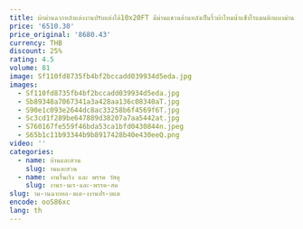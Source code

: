 ```yaml
---
title: ผ้าม่านฉากหลังแต่งงานปรับแต่งได้10x20FT มีม่านแขวนด้านหลังเป็นริ้วผ้าไหมน้ำแข็งโรแมนติกแผงม่านเวที
price: '6510.30'
price_original: '8680.43'
currency: THB
discount: 25%
rating: 4.5
volume: 81
image: Sf110fd8735fb4bf2bccadd039934d5eda.jpg
images:
  - Sf110fd8735fb4bf2bccadd039934d5eda.jpg
  - Sb89348a7067341a3a428aa136c08340aT.jpg
  - S90e1c093e2644dc8ac33258b6f4569f6T.jpg
  - Sc3cd1f289be647889d38207a7aa5442at.jpg
  - S760167fe559f46bda53ca1bfd0430844n.jpeg
  - S65b1c11b93344b9b8917428b40e430eeQ.png
video: ''
categories:
  - name: บ้านและสวน
    slug: านและสวน
  - name: งานรื่นเริง และ พรรค วัสดุ
    slug: งานร-นเร-และ-พรรค-สด
slug: าม-านฉากหล-งแต-งงานปร-บแต
encode: ooS86xc
lang: th
---
```

  